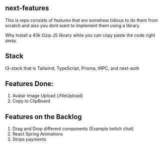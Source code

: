 ## next-features

This is repo consists of features that are somehow tidious to do them from scratch and
also you dont want to implement them using a library.

Why Install a 40k Gzip JS library while you can copy paste the code right away.

## Stack

t3-stack that is Tailwind, TypeScript, Prisma, tRPC, and next-auth

## Features Done:

1. Avatar Image Upload {/fileUpload}
2. Copy to ClipBoard

## Features on the Backlog

1. Drag and Drop different components (Example twitch chat)
2. React Spring Animations
3. Stripe payments
